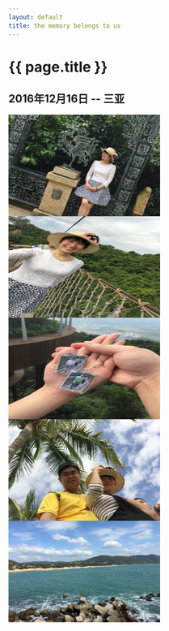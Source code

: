 ```yaml
---
layout: default
title: the memory belongs to us
---
```

<h1>{{ page.title }}</h1>


## 2016年12月16日 -- 三亚

<img src="/assets/images/sanya/IMG_1891.jpg" width = "300" height = "200" alt="图片名称" align=center />

<img src="/assets/images/sanya/IMG_1965.jpg" width = "300" height = "200" alt="图片名称" align=center />

<img src="/assets/images/sanya/IMG_1994.jpg" width = "300" height = "200" alt="图片名称" align=center />

<img src="/assets/images/sanya/IMG_2145.jpg" width = "300" height = "200" alt="图片名称" align=center />

<img src="/assets/images/sanya/IMG_2269.jpg" width = "300" height = "200" alt="图片名称" align=center />